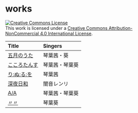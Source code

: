 # works

<a rel="license" href="http://creativecommons.org/licenses/by-nc/4.0/"><img alt="Creative Commons License" style="border-width:0" src="https://i.creativecommons.org/l/by-nc/4.0/88x31.png" /></a><br />This work is licensed under a <a rel="license" href="http://creativecommons.org/licenses/by-nc/4.0/">Creative Commons Attribution-NonCommercial 4.0 International License</a>.

| Title | Singers |
| :---- | :------ |
| [五月のうた](https://github.com/intsuc/works/tree/main/20220506#readme) | 琴葉茜・葵 |
| [こころたんす](https://github.com/intsuc/works/tree/main/20220702#readme) | 琴葉茜・琴葉葵 |
| [り:ぬ:る:を](https://github.com/intsuc/works/tree/main/20220717#readme) | 琴葉茜 |
| [深夜日和](https://github.com/intsuc/works/tree/main/20221210#readme) | 闇音レンリ |
| [A/A](https://github.com/intsuc/works/tree/main/20230405#readme) | 琴葉茜・琴葉葵 |
| [〃〃](https://github.com/intsuc/works/tree/main/20230508#readme) | 琴葉葵 |
